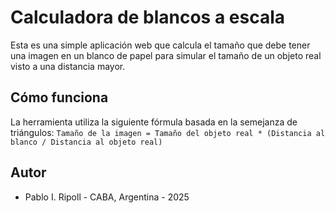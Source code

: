# Calculadora de blancos a escala

Esta es una simple aplicación web que calcula el tamaño que debe tener una imagen en un blanco de papel para simular el tamaño de un objeto real visto a una distancia mayor.

## Cómo funciona

La herramienta utiliza la siguiente fórmula basada en la semejanza de triángulos:
`Tamaño de la imagen = Tamaño del objeto real * (Distancia al blanco / Distancia al objeto real)`

## Autor

* Pablo I. Ripoll - CABA, Argentina - 2025
